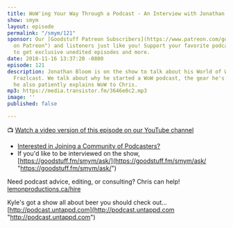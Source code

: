 ```yaml
---
title: WoW'ing Your Way Through a Podcast - An Interview with Jonathan Bloom
show: smym
layout: episode
permalink: "/smym/121"
sponsor: Our [Goodstuff Patreon Subscribers](https://www.patreon.com/goodstuff "Goodstuff
  on Patreon") and listeners just like you! Support your favorite podcasts directly
  to get exclusive unedited episodes and more.
date: 2018-11-16 13:37:20 -0800
episode: 121
description: Jonathan Bloom is on the show to talk about his World of Warcraft podcast,
  Frazlcast. We talk about why he started a WoW podcast, the gear he's using, and
  he also patiently explains WoW to Chris.
mp3: https://media.transistor.fm/3646e0c2.mp3
image: ''
published: false

---
```

📺 [Watch a video version of this episode on our YouTube channel](https://www.youtube.com/channel/UCJKnVjGmtx3J6cV3UVt3TcQ)

* [Interested in Joining a Community of Podcasters?](https://mailchi.mp/ad73a5bdfab5/podcasting)
* If you'd like to be interviewed on the show, [https://goodstuff.fm/smym/ask/](https://goodstuff.fm/smym/ask/ "https://goodstuff.fm/smym/ask/")

Need podcast advice, editing, or consulting? Chris can help! [lemonproductions.ca/hire](https://lemonproductions.ca/hire)

Kyle's got a show all about beer you should check out... [http://podcast.untappd.com](http://podcast.untappd.com "http://podcast.untappd.com")